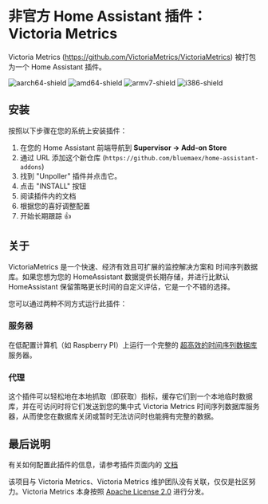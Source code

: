# 非官方 Home Assistant 插件：Victoria Metrics

Victoria Metrics (<https://github.com/VictoriaMetrics/VictoriaMetrics>) 被打包为一个 Home Assistant 插件。

![aarch64-shield](https://img.shields.io/badge/aarch64-yes-green)
![amd64-shield](https://img.shields.io/badge/amd64-yes-green)
![armv7-shield](https://img.shields.io/badge/armv7-yes-green)
![i386-shield](https://img.shields.io/badge/i386-yes-green)

## 安装

按照以下步骤在您的系统上安装插件：

1. 在您的 Home Assistant 前端导航到 **Supervisor -> Add-on Store**
1. 通过 URL 添加这个新仓库
   (`https://github.com/bluemaex/home-assistant-addons`)
1. 找到 "Unpoller" 插件并点击它。
1. 点击 "INSTALL" 按钮
1. 阅读插件内的文档
1. 根据您的喜好调整配置
1. 开始长期跟踪 👍

## 关于

VictoriaMetrics 是一个快速、经济有效且可扩展的监控解决方案和
时间序列数据库。如果您想为您的 HomeAssistant 数据提供长期存储，并进行比默认
HomeAssistant 保留策略更长时间的自定义评估，它是一个不错的选择。

您可以通过两种不同方式运行此插件：

### 服务器

在低配置计算机（如 Raspberry PI）上运行一个完整的
[超高效的时间序列数据库](https://github.com/VictoriaMetrics/VictoriaMetrics#prominent-features) 服务器。

### 代理

这个插件可以轻松地在本地抓取（即获取）指标，缓存它们到一个本地临时数据库，并在可访问时将它们发送到您的集中式 Victoria Metrics 时间序列数据库服务器，从而使您在数据库关闭或暂时无法访问时也能拥有完整的数据。

## 最后说明

有关如何配置此插件的信息，请参考插件页面内的
[文档](DOCS.md)

该项目与 Victoria Metrics、Victoria Metrics 维护团队没有关联，仅仅是社区努力。Victoria Metrics 本身按照
[Apache License 2.0](https://github.com/VictoriaMetrics/VictoriaMetrics/blob/master/LICENSE) 进行分发。
